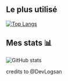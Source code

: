 
## Le plus utilisé

[![Top Langs](https://github-readme-stats.vercel.app/api/top-langs/?username=ErosPhil&langs_count=8&theme=radical)](https://github.com/ErosPhil/readme.md)

## Mes stats 📊

![GitHub stats](https://github-readme-stats.vercel.app/api?username=ErosPhil&show_icons=true&theme=radical)

credits to @DevLogsan
